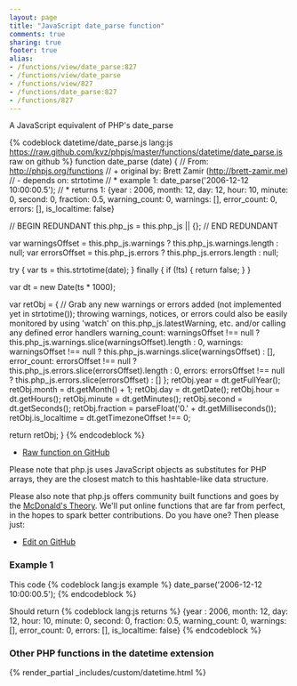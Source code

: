 ```yaml
---
layout: page
title: "JavaScript date_parse function"
comments: true
sharing: true
footer: true
alias:
- /functions/view/date_parse:827
- /functions/view/date_parse
- /functions/view/827
- /functions/date_parse:827
- /functions/827
---
```

<!-- Generated by Rakefile:build -->
A JavaScript equivalent of PHP's date_parse

{% codeblock datetime/date_parse.js lang:js https://raw.github.com/kvz/phpjs/master/functions/datetime/date_parse.js raw on github %}
function date_parse (date) {
  // From: http://phpjs.org/functions
  // +   original by: Brett Zamir (http://brett-zamir.me)
  // -    depends on: strtotime
  // *     example 1: date_parse('2006-12-12 10:00:00.5');
  // *     returns 1: {year : 2006, month: 12, day: 12, hour: 10, minute: 0, second: 0, fraction: 0.5, warning_count: 0, warnings: [], error_count: 0, errors: [], is_localtime: false}

  // BEGIN REDUNDANT
  this.php_js = this.php_js || {};
  // END REDUNDANT

  var warningsOffset = this.php_js.warnings ? this.php_js.warnings.length : null;
  var errorsOffset = this.php_js.errors ? this.php_js.errors.length : null;

  try {
    var ts = this.strtotime(date);
  } finally {
    if (!ts) {
      return false;
    }
  }

  var dt = new Date(ts * 1000);

  var retObj = { // Grab any new warnings or errors added (not implemented yet in strtotime()); throwing warnings, notices, or errors could also be easily monitored by using 'watch' on this.php_js.latestWarning, etc. and/or calling any defined error handlers
    warning_count: warningsOffset !== null ? this.php_js.warnings.slice(warningsOffset).length : 0,
    warnings: warningsOffset !== null ? this.php_js.warnings.slice(warningsOffset) : [],
    error_count: errorsOffset !== null ? this.php_js.errors.slice(errorsOffset).length : 0,
    errors: errorsOffset !== null ? this.php_js.errors.slice(errorsOffset) : []
  };
  retObj.year = dt.getFullYear();
  retObj.month = dt.getMonth() + 1;
  retObj.day = dt.getDate();
  retObj.hour = dt.getHours();
  retObj.minute = dt.getMinutes();
  retObj.second = dt.getSeconds();
  retObj.fraction = parseFloat('0.' + dt.getMilliseconds());
  retObj.is_localtime = dt.getTimezoneOffset !== 0;

  return retObj;
}
{% endcodeblock %}

 - [Raw function on GitHub](https://github.com/kvz/phpjs/blob/master/functions/datetime/date_parse.js)

Please note that php.js uses JavaScript objects as substitutes for PHP arrays, they are 
the closest match to this hashtable-like data structure. 

Please also note that php.js offers community built functions and goes by the 
[McDonald's Theory](https://medium.com/what-i-learned-building/9216e1c9da7d). We'll put online 
functions that are far from perfect, in the hopes to spark better contributions. 
Do you have one? Then please just: 

 - [Edit on GitHub](https://github.com/kvz/phpjs/edit/master/functions/datetime/date_parse.js)

### Example 1
This code
{% codeblock lang:js example %}
date_parse('2006-12-12 10:00:00.5');
{% endcodeblock %}

Should return
{% codeblock lang:js returns %}
{year : 2006, month: 12, day: 12, hour: 10, minute: 0, second: 0, fraction: 0.5, warning_count: 0, warnings: [], error_count: 0, errors: [], is_localtime: false}
{% endcodeblock %}


### Other PHP functions in the datetime extension
{% render_partial _includes/custom/datetime.html %}
